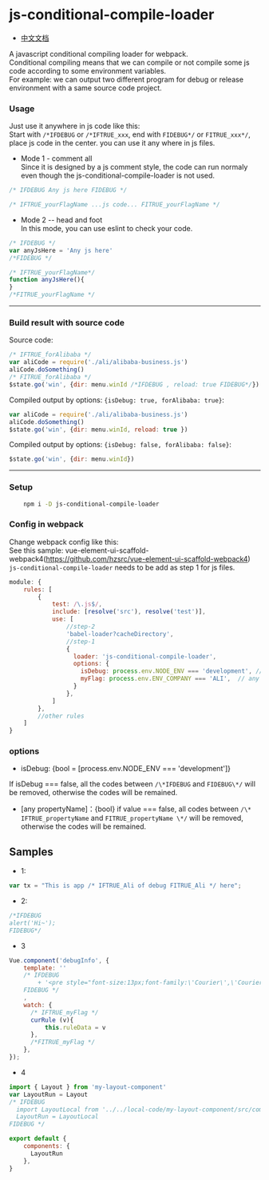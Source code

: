 # js-conditional-compile-loader

- [中文文档](https://github.com/hzsrc/js-conditional-compile-loader/blob/master/readme-cn.md)

A javascript conditional compiling loader for webpack.    
Conditional compiling means that we can compile or not compile some js code according to some environment variables.   
For example: we can output two different program for debug or release environment with a same source code project.    

### Usage
Just use it anywhere in js code like this:    
Start with `/*IFDEBUG` or `/*IFTRUE_xxx`, end with `FIDEBUG*/` or `FITRUE_xxx*/`, place js code in the center. you can use it any where in js files.
     
- Mode 1 - comment all   
Since it is designed by a js comment style, the code can run normaly even though the js-conditional-compile-loader is not used.    
````js
/* IFDEBUG Any js here FIDEBUG */
````

````js
/* IFTRUE_yourFlagName ...js code... FITRUE_yourFlagName */
````

- Mode 2 -- head and foot   
In this mode, you can use eslint to check your code.
````js
/* IFDEBUG */
var anyJsHere = 'Any js here'
/*FIDEBUG */
````

````js
/* IFTRUE_yourFlagName*/ 
function anyJsHere(){
}
/*FITRUE_yourFlagName */
````

----
### Build result with source code
Source code:
````js
/* IFTRUE_forAlibaba */
var aliCode = require('./ali/alibaba-business.js')
aliCode.doSomething()
/* FITRUE_forAlibaba */
$state.go('win', {dir: menu.winId /*IFDEBUG , reload: true FIDEBUG*/})
````
Compiled output by options: `{isDebug: true, forAlibaba: true}`:
````js
var aliCode = require('./ali/alibaba-business.js')
aliCode.doSomething()
$state.go('win', {dir: menu.winId, reload: true })
````

Compiled output by options: `{isDebug: false, forAlibaba: false}`:
````js
$state.go('win', {dir: menu.winId})
````
----

### Setup
````bash
    npm i -D js-conditional-compile-loader
````

### Config in webpack
Change webpack config like this:    
See this sample: vue-element-ui-scaffold-webpack4(https://github.com/hzsrc/vue-element-ui-scaffold-webpack4)
`js-conditional-compile-loader` needs to be add as step 1 for js files.
````js
module: {
    rules: [
        {
            test: /\.js$/,
            include: [resolve('src'), resolve('test')],
            use: [
                //step-2
                'babel-loader?cacheDirectory',
                //step-1
                {
                  loader: 'js-conditional-compile-loader',
                  options: {
                    isDebug: process.env.NODE_ENV === 'development', // optional, this expression is default
                    myFlag: process.env.ENV_COMPANY === 'ALI',  // any name you want, used for /* IFTRUE_myFlag ...js code... FITRUE_myFlag */
                  }
                },
            ]
        },
        //other rules
    ]
}
````
### options
- isDebug: {bool = [process.env.NODE_ENV === 'development']}

 If isDebug === false, all the codes between `/\*IFDEBUG` and `FIDEBUG\*/` will be removed, otherwise the codes will be remained.     

- \[any propertyName\]：{bool}
if value === false, all codes between `/\* IFTRUE_propertyName` and `FITRUE_propertyName \*/` will be removed, otherwise the codes will be remained.


	
## Samples

* 1:
````js
var tx = "This is app /* IFTRUE_Ali of debug FITRUE_Ali */ here";
````

* 2:
````js
/*IFDEBUG
alert('Hi~');
FIDEBUG*/
````


* 3
```js
Vue.component('debugInfo', {
    template: ''
    /* IFDEBUG
        + '<pre style="font-size:13px;font-family:\'Courier\',\'Courier New\';z-index:9999;line-height: 1.1;position: fixed;top:0;right:0; pointer-events: none">{{JSON.stringify($attrs.info || "", null, 4).replace(/"(\\w+)":/g, "$1:")}}</pre>'
    FIDEBUG */
    ,
    watch: {
      /* IFTRUE_myFlag */
      curRule (v){
          this.ruleData = v
      },
      /*FITRUE_myFlag */
    },
});
```

* 4
```javascript
import { Layout } from 'my-layout-component'
var LayoutRun = Layout
/* IFDEBUG
  import LayoutLocal from '../../local-code/my-layout-component/src/components/layout.vue'
  LayoutRun = LayoutLocal
FIDEBUG */

export default {
    components: {
      LayoutRun
    },
}
```
